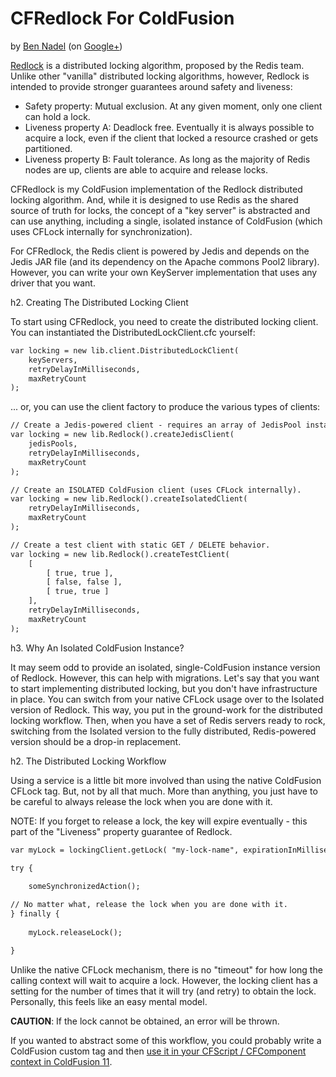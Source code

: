 
# CFRedlock For ColdFusion

by [Ben Nadel][bennadel] (on [Google+][googleplus])

[Redlock][redlock] is a distributed locking algorithm, proposed by the Redis team. Unlike
other "vanilla" distributed locking algorithms, however, Redlock is intended to provide 
stronger guarantees around safety and liveness:

* Safety property: Mutual exclusion. At any given moment, only one client can hold a 
  lock.
* Liveness property A: Deadlock free. Eventually it is always possible to acquire a lock,
  even if the client that locked a resource crashed or gets partitioned.
* Liveness property B: Fault tolerance. As long as the majority of Redis nodes are up, 
  clients are able to acquire and release locks.

CFRedlock is my ColdFusion implementation of the Redlock distributed locking algorithm. 
And, while it is designed to use Redis as the shared source of truth for locks, the 
concept of a "key server" is abstracted and can use anything, including a single, 
isolated instance of ColdFusion (which uses CFLock internally for synchronization).

For CFRedlock, the Redis client is powered by Jedis and depends on the Jedis JAR file 
(and its dependency on the Apache commons Pool2 library). However, you can write your
own KeyServer implementation that uses any driver that you want.

h2. Creating The Distributed Locking Client

To start using CFRedlock, you need to create the distributed locking client. You can 
instantiated the DistributedLockClient.cfc yourself:

```cfc
var locking = new lib.client.DistributedLockClient( 
	keyServers,
	retryDelayInMilliseconds,
	maxRetryCount 
);
```

... or, you can use the client factory to produce the various types of clients:

```cfc
// Create a Jedis-powered client - requires an array of JedisPool instances.
var locking = new lib.Redlock().createJedisClient( 
	jedisPools,
	retryDelayInMilliseconds,
	maxRetryCount
);

// Create an ISOLATED ColdFusion client (uses CFLock internally).
var locking = new lib.Redlock().createIsolatedClient( 
	retryDelayInMilliseconds,
	maxRetryCount
);

// Create a test client with static GET / DELETE behavior.
var locking = new lib.Redlock().createTestClient(
	[
		[ true, true ],
		[ false, false ],
		[ true, true ]
	],
	retryDelayInMilliseconds,
	maxRetryCount
);
```

h3. Why An Isolated ColdFusion Instance?

It may seem odd to provide an isolated, single-ColdFusion instance version of Redlock.
However, this can help with migrations. Let's say that you want to start implementing
distributed locking, but you don't have infrastructure in place. You can switch from 
your native CFLock usage over to the Isolated version of Redlock. This way, you put in
the ground-work for the distributed locking workflow. Then, when you have a set of Redis
servers ready to rock, switching from the Isolated version to the fully distributed, 
Redis-powered version should be a drop-in replacement.

h2. The Distributed Locking Workflow

Using a service is a little bit more involved than using the native ColdFusion CFLock 
tag. But, not by all that much. More than anything, you just have to be careful to always
release the lock when you are done with it.

NOTE: If you forget to release a lock, the key will expire eventually - this part of the
"Liveness" property guarantee of Redlock.

```cfc
var myLock = lockingClient.getLock( "my-lock-name", expirationInMilliseconds );

try {
	
	someSynchronizedAction();

// No matter what, release the lock when you are done with it.
} finally {
	
	myLock.releaseLock();

}
```

Unlike the native CFLock mechanism, there is no "timeout" for how long the calling 
context will wait to acquire a lock. However, the locking client has a setting for the
number of times that it will try (and retry) to obtain the lock. Personally, this feels
like an easy mental model.

**CAUTION**: If the lock cannot be obtained, an error will be thrown.

If you wanted to abstract some of this workflow, you could probably write a ColdFusion
custom tag and then [use it in your CFScript / CFComponent context in ColdFusion 11](http://www.bennadel.com/blog/2587-robust-cfscript-suport-for-tags-in-coldfusion-11-beta.htm).


[bennadel]: http://www.bennadel.com
[googleplus]: https://plus.google.com/108976367067760160494?rel=author
[redlock]: http://redis.io/topics/distlock